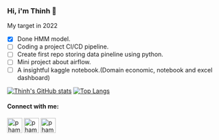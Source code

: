 ### Hi, i'm Thinh 👋

My target in 2022
- [x] Done HMM model.
- [ ] Coding a project CI/CD pipeline.
- [ ] Create first repo storing data pineline using python.
- [ ] Mini project about airflow.
- [ ] A insightful kaggle notebook.(Domain economic, notebook and excel dashboard)

[![Thinh's GitHub stats](https://github-readme-stats.vercel.app/api?username=Thinh127&theme=dark)](https://github.com/Thinh127/github-readme-stats)
[![Top Langs](https://github-readme-stats.vercel.app/api/top-langs/?username=Thinh127&layout=compact&theme=dark)](https://github.com/Thinh127/github-readme-stats)

<h4 align="left">Connect with me:</h4>

<a href="https://twitter.com/thinh7174" target="blank"><img align="center" src="https://img.icons8.com/doodle/480/000000/twitter-circled.png" alt="phamthinh" height="35" width="35" /></a>
<a href="https://www.linkedin.com/in/phamthinh127" target="blank"><img align="center" src="https://img.icons8.com/doodle/480/000000/linkedin-circled.png" alt="phamthinh" height="35" width="35" /></a>
<a href="https://www.facebook.com/thinhit127" target="blank"><img align="center" src="https://img.icons8.com/doodle/480/000000/facebook-new.png" alt="phamthinh" height="35" width="35" /></a>
